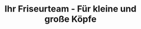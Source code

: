 ---
title: "Ihr Friseurteam - Für kleine und große Köpfe"
url: /erfurt/ihr-friseurteam-fuer-kleine-und-grosse-koepfe/
shop: Friseur
---